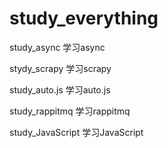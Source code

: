 # study_everything

study_async    学习async

stydy_scrapy   学习scrapy

study_auto.js   学习auto.js

study_rappitmq   学习rappitmq

 study_JavaScript  学习JavaScript

